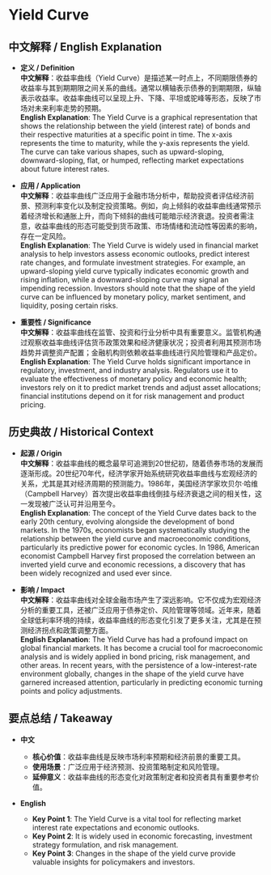 # Yield Curve

## 中文解释 / English Explanation

* **定义 / Definition**  
  **中文解释**：收益率曲线（Yield Curve）是描述某一时点上，不同期限债券的收益率与其到期期限之间关系的曲线。通常以横轴表示债券的到期期限，纵轴表示收益率。收益率曲线可以呈现上升、下降、平坦或驼峰等形态，反映了市场对未来利率走势的预期。  
  **English Explanation**: The Yield Curve is a graphical representation that shows the relationship between the yield (interest rate) of bonds and their respective maturities at a specific point in time. The x-axis represents the time to maturity, while the y-axis represents the yield. The curve can take various shapes, such as upward-sloping, downward-sloping, flat, or humped, reflecting market expectations about future interest rates.

* **应用 / Application**  
  **中文解释**：收益率曲线广泛应用于金融市场分析中，帮助投资者评估经济前景、预测利率变化以及制定投资策略。例如，向上倾斜的收益率曲线通常预示着经济增长和通胀上升，而向下倾斜的曲线可能暗示经济衰退。投资者需注意，收益率曲线的形态可能受到货币政策、市场情绪和流动性等因素的影响，存在一定风险。  
  **English Explanation**: The Yield Curve is widely used in financial market analysis to help investors assess economic outlooks, predict interest rate changes, and formulate investment strategies. For example, an upward-sloping yield curve typically indicates economic growth and rising inflation, while a downward-sloping curve may signal an impending recession. Investors should note that the shape of the yield curve can be influenced by monetary policy, market sentiment, and liquidity, posing certain risks.

* **重要性 / Significance**  
  **中文解释**：收益率曲线在监管、投资和行业分析中具有重要意义。监管机构通过观察收益率曲线评估货币政策效果和经济健康状况；投资者利用其预测市场趋势并调整资产配置；金融机构则依赖收益率曲线进行风险管理和产品定价。  
  **English Explanation**: The Yield Curve holds significant importance in regulatory, investment, and industry analysis. Regulators use it to evaluate the effectiveness of monetary policy and economic health; investors rely on it to predict market trends and adjust asset allocations; financial institutions depend on it for risk management and product pricing.

## 历史典故 / Historical Context

* **起源 / Origin**  
  **中文解释**：收益率曲线的概念最早可追溯到20世纪初，随着债券市场的发展而逐渐形成。20世纪70年代，经济学家开始系统研究收益率曲线与宏观经济的关系，尤其是其对经济周期的预测能力。1986年，美国经济学家坎贝尔·哈维（Campbell Harvey）首次提出收益率曲线倒挂与经济衰退之间的相关性，这一发现被广泛认可并沿用至今。  
  **English Explanation**: The concept of the Yield Curve dates back to the early 20th century, evolving alongside the development of bond markets. In the 1970s, economists began systematically studying the relationship between the yield curve and macroeconomic conditions, particularly its predictive power for economic cycles. In 1986, American economist Campbell Harvey first proposed the correlation between an inverted yield curve and economic recessions, a discovery that has been widely recognized and used ever since.

* **影响 / Impact**  
  **中文解释**：收益率曲线对全球金融市场产生了深远影响。它不仅成为宏观经济分析的重要工具，还被广泛应用于债券定价、风险管理等领域。近年来，随着全球低利率环境的持续，收益率曲线的形态变化引发了更多关注，尤其是在预测经济拐点和政策调整方面。  
  **English Explanation**: The Yield Curve has had a profound impact on global financial markets. It has become a crucial tool for macroeconomic analysis and is widely applied in bond pricing, risk management, and other areas. In recent years, with the persistence of a low-interest-rate environment globally, changes in the shape of the yield curve have garnered increased attention, particularly in predicting economic turning points and policy adjustments.

## 要点总结 / Takeaway

* **中文**  
  - **核心价值**：收益率曲线是反映市场利率预期和经济前景的重要工具。  
  - **使用场景**：广泛应用于经济预测、投资策略制定和风险管理。  
  - **延伸意义**：收益率曲线的形态变化对政策制定者和投资者具有重要参考价值。  

* **English**  
  - **Key Point 1**: The Yield Curve is a vital tool for reflecting market interest rate expectations and economic outlooks.  
  - **Key Point 2**: It is widely used in economic forecasting, investment strategy formulation, and risk management.  
  - **Key Point 3**: Changes in the shape of the yield curve provide valuable insights for policymakers and investors.